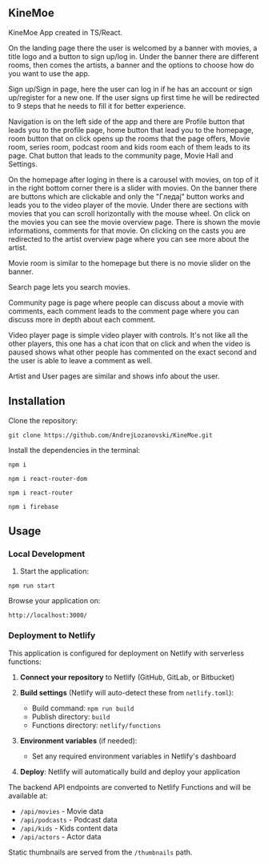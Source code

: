 ## KineMoe

KineMoe App created in TS/React.

On the landing page there the user is welcomed by a banner with movies, a title logo and a button to sign up/log in.
Under the banner there are different rooms, then comes the artists, a banner and the options to choose how do you want to use the app.

Sign up/Sign in page, here the user can log in if he has an account or sign up/register for a new one. If the user signs up first time he will be redirected to 9 steps that he needs to fill it for better experience.

Navigation is on the left side of the app and there are Profile button that leads you to the profile page, home button that lead you to the homepage, room button that on click opens up the rooms that the page offers, Movie room, series room, podcast room and kids room each of them leads to its page. Chat button that leads to the community page, Movie Hall and Settings.

On the homepage after loging in there is a carousel with movies, on top of it in the right bottom corner there is a slider with movies. On the banner there are buttons which are clickable and only the "Гледај" button works and leads you to the video player of the movie. Under there are sections with movies that you can scroll horizontally with the mouse wheel. On click on the movies you can see the movie overview page. There is shown the movie informations, comments for that movie. On clicking on the casts you are redirected to the artist overview page where you can see more about the artist.

Movie room is similar to the homepage but there is no movie slider on the banner.

Search page lets you search movies.

Community page is page where people can discuss about a movie with comments, each comment leads to the comment page where you can discuss more in depth about each comment.

Video player page is simple video player with controls. It's not like all the other players, this one has a chat icon that on click and when the video is paused shows what other people has commented on the exact second and the user is able to leave a comment as well.

Artist and User pages are similar and shows info about the user.

## Installation

Clone the repository:

```
git clone https://github.com/AndrejLozanovski/KineMoe.git
```

Install the dependencies in the terminal:

`npm i`

`npm i react-router-dom`

`npm i react-router`

`npm i firebase`

## Usage

### Local Development

1. Start the application:

`npm run start`

Browse your application on:

`http://localhost:3000/`

### Deployment to Netlify

This application is configured for deployment on Netlify with serverless functions:

1. **Connect your repository** to Netlify (GitHub, GitLab, or Bitbucket)

2. **Build settings** (Netlify will auto-detect these from `netlify.toml`):
   - Build command: `npm run build`
   - Publish directory: `build`
   - Functions directory: `netlify/functions`

3. **Environment variables** (if needed):
   - Set any required environment variables in Netlify's dashboard

4. **Deploy**: Netlify will automatically build and deploy your application

The backend API endpoints are converted to Netlify Functions and will be available at:
- `/api/movies` - Movie data
- `/api/podcasts` - Podcast data
- `/api/kids` - Kids content data
- `/api/actors` - Actor data

Static thumbnails are served from the `/thumbnails` path.
